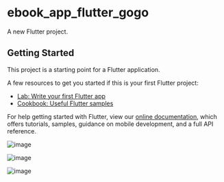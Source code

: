 # ebook_app_flutter_gogo

A new Flutter project.

## Getting Started

This project is a starting point for a Flutter application.

A few resources to get you started if this is your first Flutter project:

- [Lab: Write your first Flutter app](https://flutter.dev/docs/get-started/codelab)
- [Cookbook: Useful Flutter samples](https://flutter.dev/docs/cookbook)

For help getting started with Flutter, view our
[online documentation](https://flutter.dev/docs), which offers tutorials,
samples, guidance on mobile development, and a full API reference.

![image](https://user-images.githubusercontent.com/13410352/119965203-fba0cc00-bfe4-11eb-83af-fd866ed95628.png)

![image](https://user-images.githubusercontent.com/13410352/119965254-05c2ca80-bfe5-11eb-923b-9c8197160179.png)

![image](https://user-images.githubusercontent.com/13410352/119965306-11ae8c80-bfe5-11eb-987b-4e3b4b781538.png)
